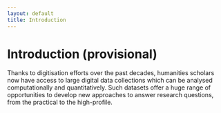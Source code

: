 ```yaml
---
layout: default
title: Introduction
---
```


# Introduction (provisional)

Thanks to digitisation efforts over the past decades, humanities scholars now have access to large digital data collections which can be analysed computationally and quantitatively. Such datasets offer a huge range of opportunities to develop new approaches to answer research questions, from the practical to the high-profile.